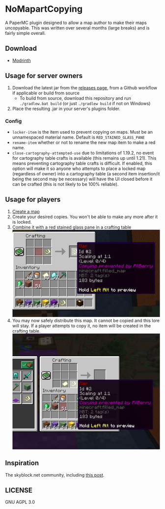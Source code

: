 # NoMapartCopying

A PaperMC plugin designed to allow a map author to make their maps uncopyable. This was written over several months (large breaks) and is fairly simple overall.

## Download

- [Modrinth](https://modrinth.com/plugin/nomapartcopying)

## Usage for server owners

1. Download the latest jar from the [releases page](https://github.com/AnotherPillow/NoMapartCopying/releases), from a Github workflow if applicable or build from source
    - To build from source, download this repository and run `./gradlew.bat build` (or just `./gradlew build` if not on Windows)
2. Place the resulting .jar in your server's plugins folder.

### Config

- `locker-item` is the item used to prevent copying on maps. Must be an unnamespaced material name. Default is `RED_STAINED_GLASS_PANE`
- `rename-item` whether or not to rename the new map item to make a red name.
- `close-cartography-attempted-use` due to limitations of 1.19.2, no event for cartography table crafts is available (this remains up until 1.21). This means preventing cartography table crafts is difficult. If enabled, this option will make it so anyone who attempts to place a locked map (regardless of owner) into a cartography table (a second item insertion/it being the second may be necessary) will have the UI closed before it can be crafted (this is not likely to be 100% reliable).

## Usage for players

1. [Create a map](https://minecraft.wiki/w/Map#Mapping)
2. Create your desired copies. You won't be able to make any more after it is locked. 
3. Combine it with a red stained glass pane in a crafting table
![locking-recipe.png](marketing/locking-recipe.png)
4. You may now safely distribute this map. It cannot be copied and this lore will stay. If a player attempts to copy it, no item will be created in the crafting table.
![cannot-copy.png](marketing/cannot-copy.png)
## Inspiration

The skyblock.net community, including [this post](https://skyblock.onl/threads/option-to-disable-mapart-copying.144363/).

## LICENSE

GNU AGPL 3.0